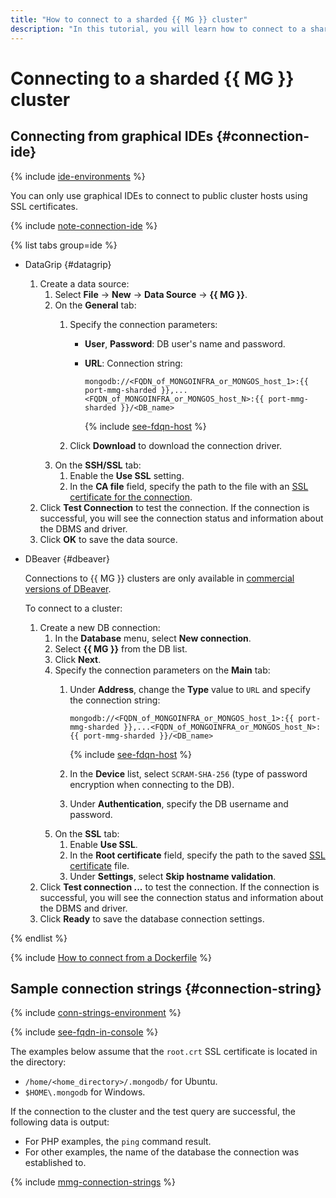```yaml
---
title: "How to connect to a sharded {{ MG }} cluster"
description: "In this tutorial, you will learn how to connect to a sharded {{ MG }} cluster."
---
```


# Connecting to a sharded {{ MG }} cluster

## Connecting from graphical IDEs {#connection-ide}

{% include [ide-environments](../../../_includes/mdb/mmg-ide-envs.md) %}

You can only use graphical IDEs to connect to public cluster hosts using SSL certificates.

{% include [note-connection-ide](../../../_includes/mdb/note-connection-ide.md) %}

{% list tabs group=ide %}

- DataGrip {#datagrip}

   1. Create a data source:
      1. Select **File** → **New** → **Data Source** → **{{ MG }}**.
      1. On the **General** tab:
         1. Specify the connection parameters:
            * **User**, **Password**: DB user's name and password.
            * **URL**: Connection string:

               ```http
               mongodb://<FQDN_of_MONGOINFRA_or_MONGOS_host_1>:{{ port-mmg-sharded }},...<FQDN_of_MONGOINFRA_or_MONGOS_host_N>:{{ port-mmg-sharded }}/<DB_name>
               ```

               {% include [see-fdqn-host](../../../_includes/mdb/mmg/fqdn-host.md) %}

         1. Click **Download** to download the connection driver.
      1. On the **SSH/SSL** tab:
         1. Enable the **Use SSL** setting.
         1. In the **CA file** field, specify the path to the file with an [SSL certificate for the connection](./index.md#get-ssl-cert).
   1. Click **Test Connection** to test the connection. If the connection is successful, you will see the connection status and information about the DBMS and driver.
   1. Click **OK** to save the data source.

- DBeaver {#dbeaver}

   Connections to {{ MG }} clusters are only available in [commercial versions of DBeaver](https://dbeaver.com/buy/).

   To connect to a cluster:

   1. Create a new DB connection:
      1. In the **Database** menu, select **New connection**.
      1. Select **{{ MG }}** from the DB list.
      1. Click **Next**.
      1. Specify the connection parameters on the **Main** tab:
         1. Under **Address**, change the **Type** value to `URL` and specify the connection string:

            ```http
            mongodb://<FQDN_of_MONGOINFRA_or_MONGOS_host_1>:{{ port-mmg-sharded }},...<FQDN_of_MONGOINFRA_or_MONGOS_host_N>:{{ port-mmg-sharded }}/<DB_name>
            ```

            {% include [see-fdqn-host](../../../_includes/mdb/mmg/fqdn-host.md) %}

         1. In the **Device** list, select `SCRAM-SHA-256` (type of password encryption when connecting to the DB).
         1. Under **Authentication**, specify the DB username and password.
      1. On the **SSL** tab:
         1. Enable **Use SSL**.
         1. In the **Root certificate** field, specify the path to the saved [SSL certificate](./index.md#get-ssl-cert) file.
         1. Under **Settings**, select **Skip hostname validation**.
   1. Click **Test connection ...** to test the connection. If the connection is successful, you will see the connection status and information about the DBMS and driver.
   1. Click **Ready** to save the database connection settings.

{% endlist %}

{% include [How to connect from a Dockerfile](../../../_includes/mdb/mmg/docker-and-mongodb.md) %}

## Sample connection strings {#connection-string}

{% include [conn-strings-environment](../../../_includes/mdb/mdb-conn-strings-env.md) %}

{% include [see-fqdn-in-console](../../../_includes/mdb/see-fqdn-in-console.md) %}

The examples below assume that the `root.crt` SSL certificate is located in the directory:

* `/home/<home_directory>/.mongodb/` for Ubuntu.
* `$HOME\.mongodb` for Windows.

If the connection to the cluster and the test query are successful, the following data is output:

* For PHP examples, the `ping` command result.
* For other examples, the name of the database the connection was established to.

{% include [mmg-connection-strings](../../../_includes/mdb/mmg/shard-conn-strings.md) %}
